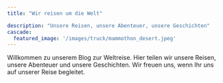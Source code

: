 ```yaml
---
title: "Wir reisen um die Welt"

description: "Unsere Reisen, unsere Abenteuer, unsere Geschichten"
cascade:
  featured_image: '/images/truck/mammothon_desert.jpeg'
---
```

Willkommen zu unserem Blog zur Weltreise. Hier teilen wir unsere Reisen, unsere Abenteuer und unsere Geschichten. Wir freuen uns, wenn Ihr uns auf unserer Reise begleitet.